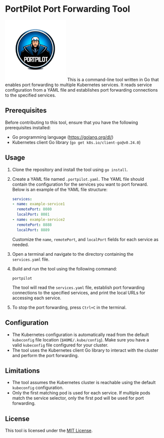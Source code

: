 # PortPilot Port Forwarding Tool

<img src="PortPilot.png" alt="drawing" width="200"/>
This is a command-line tool written in Go that enables port forwarding to multiple Kubernetes services. It reads service configuration from a YAML file and establishes port forwarding connections to the specified services.

## Prerequisites

Before contributing to this tool, ensure that you have the following prerequisites installed:

- Go programming language (https://golang.org/dl/)
- Kubernetes client Go library (`go get k8s.io/client-go@v0.24.0`)

## Usage

1. Clone the repository and install the tool using `go install`.
2. Create a YAML file named `.portpilot.yaml`. The YAML file should contain the configuration for the services you want to port forward. Below is an example of the YAML file structure:

   ```yaml
   services:
   - name: example-service1
     remotePort: 8080
     localPort: 8081
   - name: example-service2
     remotePort: 8888
     localPort: 8889
   ```

   Customize the `name`, `remotePort`, and `localPort` fields for each service as needed.

3. Open a terminal and navigate to the directory containing the `services.yaml` file.
4. Build and run the tool using the following command:

   ```shell
   portpilot
   ```

   The tool will read the `services.yaml` file, establish port forwarding connections to the specified services, and print the local URLs for accessing each service.

5. To stop the port forwarding, press `Ctrl+C` in the terminal.

## Configuration

- The Kubernetes configuration is automatically read from the default `kubeconfig` file location (`$HOME/.kube/config`). Make sure you have a valid `kubeconfig` file configured for your cluster.
- The tool uses the Kubernetes client Go library to interact with the cluster and perform the port forwarding.

## Limitations

- The tool assumes the Kubernetes cluster is reachable using the default `kubeconfig` configuration.
- Only the first matching pod is used for each service. If multiple pods match the service selector, only the first pod will be used for port forwarding.

## License

This tool is licensed under the [MIT License](LICENSE).
